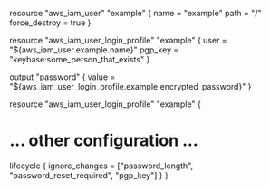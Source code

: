resource "aws_iam_user" "example" {
  name          = "example"
  path          = "/"
  force_destroy = true
}

resource "aws_iam_user_login_profile" "example" {
  user    = "${aws_iam_user.example.name}"
  pgp_key = "keybase:some_person_that_exists"
}

output "password" {
  value = "${aws_iam_user_login_profile.example.encrypted_password}"
}

resource "aws_iam_user_login_profile" "example" {
  # ... other configuration ...

  lifecycle {
    ignore_changes = ["password_length", "password_reset_required", "pgp_key"]
  }
}
